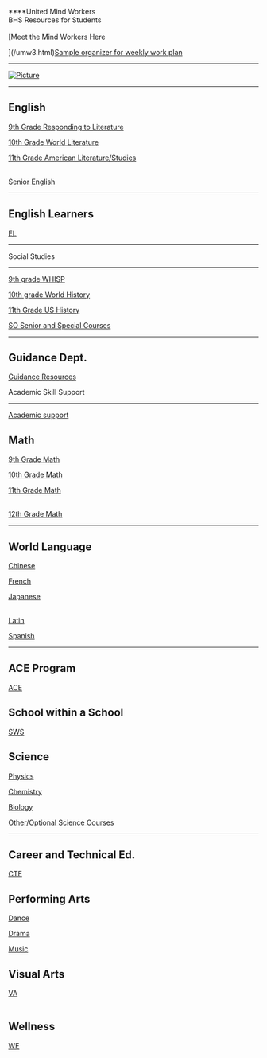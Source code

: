 **​**United Mind Workers  
BHS Resources for Students  
​  
[Meet the Mind Workers Here  
  
](/umw3.html)[Sample organizer for weekly work plan](https://docs.google.com/document/d/1AaiORNNF3pAGAR8Hj-fDb5-Xj7zEhBl11r7FOPVmXf8/edit?usp=sharing)  

------------------------------------------------------------------------------------------------------------------------------------------------------------------------------------------------------------------------------------------------------

[![Picture](/uploads/8/0/1/5/801512/editor/united-mind.png?1584807149)](/uploads/8/0/1/5/801512/united_mind.jpg)

* * *

English
-------

[9th Grade Responding to Literature](https://docs.google.com/document/d/1nSV1-sfb_wgh2J2aNtNv1CCf8nik4g4h3sOjwdVx0eI/edit?usp=sharing)

[10th Grade World Literature](https://docs.google.com/document/d/1UR0cAN2E_fmqq6bcIaluQFpzeyTUlZvm-oBH5Uk6Y24/edit?usp=sharing)

[11th Grade American Literature/Studies  
​](https://docs.google.com/document/d/1d9htfrIBvRaj_OpQQ5SYrpaaXatFVI6_DrzZaERuGzw/edit?usp=sharing)

[Senior English](https://docs.google.com/document/d/1kf7v6n03l-dyb4Pf-FBMft0EG_O-FwktJCXw_NwgPVc/edit?usp=sharing)

* * *

English Learners
----------------

[EL](https://protect-us.mimecast.com/s/nnSTCM851gc6vQyPHw8t6N?domain=docs.google.com)

* * *

Social Studies  

-----------------

[9th grade WHISP](https://protect-us.mimecast.com/s/rTuvCM851gc6vL4AhGmf_m?domain=docs.google.com)

[10th grade World History](https://protect-us.mimecast.com/s/rTuvCM851gc6vL4AhGmf_m?domain=docs.google.com)

[11th Grade US History](https://protect-us.mimecast.com/s/rTuvCM851gc6vL4AhGmf_m?domain=docs.google.com)

[SO Senior and Special Courses](https://protect-us.mimecast.com/s/blKHCQW57mfNJpXkF9L5ta?domain=docs.google.com)

* * *

Guidance Dept.
--------------

[Guidance Resources](https://docs.google.com/document/d/12jnIU2LeaDsd5MI01PdH6Q-5ux7SyNQU9UTh6AM9LRw/edit?usp=sharing)

Academic Skill Support  

-------------------------

[Academic support](https://protect-us.mimecast.com/s/AG8_CPN5QlI5905MHzCHza?domain=docs.google.com)

Math
----

[9th Grade Math](https://protect-us.mimecast.com/s/0vNsCjRO8McyZ1wKTW-Gtz?domain=docs.google.com)

[10th Grade Math](https://protect-us.mimecast.com/s/aq3ECkRO7Kcqo3R8IV5vYP?domain=docs.google.com)

[11th Grade Math  
​](https://protect-us.mimecast.com/s/ktcXClYM7Luz6q30UybuJk?domain=docs.google.com)

[12th Grade Math](https://protect-us.mimecast.com/s/sS3WCmZMy6IRkL7BI96ywi?domain=docs.google.com)

* * *

World Language
--------------

[Chinese](https://drive.google.com/drive/folders/1s_l2qRHg-17NGasUrP6zcwzcrhbv6e_Y?usp=sharing)

[French](https://protect-us.mimecast.com/s/O567CVO0QrCPmROlHWefjr?domain=drive.google.com)

[Japanese  
​](https://drive.google.com/drive/folders/1f6ROVipnUaFVCd4cEayzdjXCM-R3hg2q?usp=sharing)

[Latin](https://drive.google.com/drive/folders/1XXcVh6c88A1ghpSPXb3DmAtsCuVDOSeQ?usp=sharing)

[Spanish](https://drive.google.com/drive/folders/1fXDDGTHfM1MiE63wP_lZSUvAtI16LEHf?usp=sharing)

* * *

ACE Program
-----------

[ACE](https://docs.google.com/document/d/16ebLkDLheMuAOfVKOpWZ_uMaQc9v-IUJvC5I7htVexY/edit?usp=sharing)

School within a School
----------------------

[SWS](https://protect-us.mimecast.com/s/-zNICmZMy6IRkx6RCO0VcQ?domain=docs.google.com)

Science
-------

[Physics](https://protect-us.mimecast.com/s/GE5YCOY58ku2l1yZsvYgH1?domain=docs.google.com)

[Chemistry](https://protect-us.mimecast.com/s/buQeCyPJX5uyWMW8IZ-lH-?domain=sites.google.com)

[Biology](https://protect-us.mimecast.com/s/Yl3YCqxMZ5u7ym5xhZNG91?domain=sites.google.com)

[Other/Optional Science Courses](https://protect-us.mimecast.com/s/NK4UCR651nugo4z0iqGC3M?domain=sites.google.com)

* * *

Career and Technical Ed.
------------------------

[CTE​](https://protect-us.mimecast.com/s/5rv-CDkJ8ruOwq22FR7FY4?domain=docs.google.com)

Performing Arts
---------------

[Dance](https://protect-us.mimecast.com/s/j63XCYEl5xC6m8P6t0ZQwl?domain=docs.google.com)

[Drama](https://protect-us.mimecast.com/s/UeZJCZ6m0yuoAGyoHj8AxA?domain=docs.google.com)

[Music](https://protect-us.mimecast.com/s/35xJC68z9ycG7YknHpCwNz?domain=docs.google.com)

Visual Arts
-----------

[VA  
​](https://protect-us.mimecast.com/s/kUUMCNk50juMoxz7HmyMmr?domain=docs.google.com)

Wellness
--------

[WE](https://docs.google.com/document/d/1QjAAlTgy22a8idD0z4p8y2369VoFO6I42NeeqxrKSWk/edit?usp=sharing)